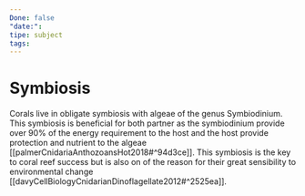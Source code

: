 ```yaml
---
Done: false
"date:": 
tipe: subject
tags:
---
```

# Symbiosis 
Corals live in obligate symbiosis with algeae of the genus Symbiodinium. This symbiosis is beneficial for both partner as the symbiodinium provide over 90% of the energy requirement to the host and the host provide protection and nutrient to the algeae [[palmerCnidariaAnthozoansHot2018#^94d3ce]]. This symbiosis is the key to coral reef success but is also on of the reason for their great sensibility to environmental change [[davyCellBiologyCnidarianDinoflagellate2012#^2525ea]]. 

